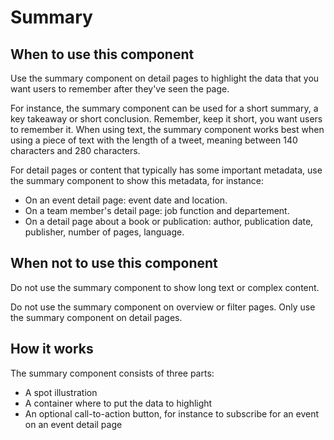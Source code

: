 # Summary

## When to use this component

Use the summary component on detail pages to highlight the data that you want users to remember after they've seen the page.

For instance, the summary component can be used for a short summary, a key takeaway or short conclusion. Remember, keep it short, you want users to remember it. When using text, the summary component works best when using a piece of text with the length of a tweet, meaning between 140 characters and 280 characters.

For detail pages or content that typically has some important metadata, use the summary component to show this metadata, for instance:

* On an event detail page: event date and location.
* On a team member's detail page: job function and departement.
* On a detail page about a book or publication: author, publication date, publisher, number of pages, language.

## When not to use this component

Do not use the summary component to show long text or complex content.

Do not use the summary component on overview or filter pages. Only use the summary component on detail pages.

## How it works

The summary component consists of three parts:

* A spot illustration
* A container where to put the data to highlight
* An optional call-to-action button, for instance to subscribe for an event on an event detail page
